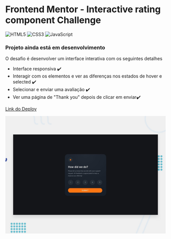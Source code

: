 # Frontend Mentor - Interactive rating component Challenge 
![HTML5](https://img.shields.io/badge/html5-%23E34F26.svg?style=for-the-badge&logo=html5&logoColor=white)
![CSS3](https://img.shields.io/badge/css3-%231572B6.svg?style=for-the-badge&logo=css3&logoColor=white)
![JavaScript](https://img.shields.io/badge/javascript-%23323330.svg?style=for-the-badge&logo=javascript&logoColor=%23F7DF1E)

### Projeto ainda está em desenvolvimento

O desafio é desenvolver um interface interativa com os seguintes detalhes
- Interface responsiva :heavy_check_mark:
- Interagir com os elementos e ver as diferenças nos estados de hover e selected :heavy_check_mark:
- Selecionar e enviar uma avaliação :heavy_check_mark:
- Ver uma página de "Thank you" depois de clicar em enviar:heavy_check_mark:


[Link do Deploy](https://paulohmoreira.github.io/interactive-rating-component-main/)

![Design preview for the Interactive rating component coding challenge](./design/desktop-preview.jpg)

